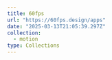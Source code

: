 ```yaml
---
title: 60fps
url: "https://60fps.design/apps"
date: "2025-03-13T21:05:39.297Z"
collection:
  - motion
type: Collections
---
```

